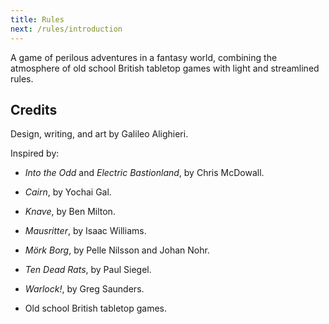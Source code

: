 ```yaml
---
title: Rules
next: /rules/introduction
---
```


A game of perilous adventures in a fantasy world, combining the atmosphere of old school British tabletop games with light and streamlined rules.

<!--more-->

## Credits

Design, writing, and art by Galileo Alighieri.

Inspired by:

* _Into the Odd_ and _Electric Bastionland_, by Chris McDowall.

* _Cairn_, by Yochai Gal.

* _Knave_, by Ben Milton.

* _Mausritter_, by Isaac Williams.

* _Mörk Borg_, by Pelle Nilsson and Johan Nohr.

* _Ten Dead Rats_, by Paul Siegel.

* _Warlock!_, by Greg Saunders.

* Old school British tabletop games.
